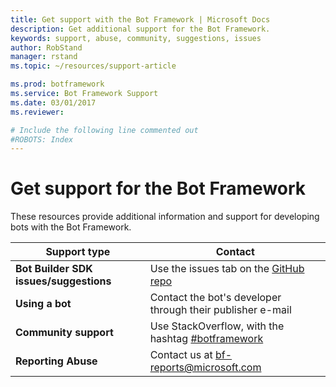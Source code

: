 ```yaml
---
title: Get support with the Bot Framework | Microsoft Docs
description: Get additional support for the Bot Framework.
keywords: support, abuse, community, suggestions, issues
author: RobStand
manager: rstand
ms.topic: ~/resources/support-article

ms.prod: botframework
ms.service: Bot Framework Support
ms.date: 03/01/2017
ms.reviewer:

# Include the following line commented out
#ROBOTS: Index
---
```

# Get support for the Bot Framework
These resources provide additional information and support for developing bots with the Bot Framework.

|**Support type**                    | **Contact**                                                
|----------------------------|---------------------------------
|**Bot Builder SDK issues/suggestions**| Use the issues tab on the <a href="https://github.com/Microsoft/BotBuilder/" target="_blank">GitHub repo</a>
|**Using a bot** | Contact the bot's developer through their publisher e-mail                 
|**Community support** | Use StackOverflow, with the hashtag [#botframework](https://stackoverflow.com/questions/tagged/botframework)
|**Reporting Abuse**| Contact us at [bf-reports@microsoft.com](mailto://bf-reports@microsoft.com)

